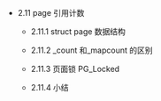 - 2.11 page 引用计数

    - 2.11.1 struct page 数据结构

    - 2.11.2 \_count 和\_mapcount 的区别

    - 2.11.3 页面锁 PG\_Locked

    - 2.11.4 小结
